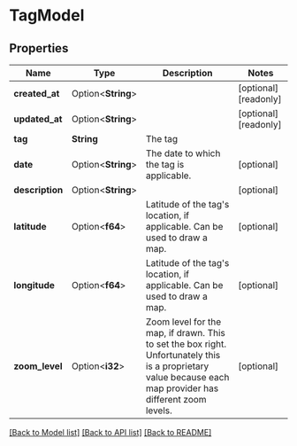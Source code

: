 # TagModel

## Properties

Name | Type | Description | Notes
------------ | ------------- | ------------- | -------------
**created_at** | Option<**String**> |  | [optional][readonly]
**updated_at** | Option<**String**> |  | [optional][readonly]
**tag** | **String** | The tag | 
**date** | Option<**String**> | The date to which the tag is applicable. | [optional]
**description** | Option<**String**> |  | [optional]
**latitude** | Option<**f64**> | Latitude of the tag's location, if applicable. Can be used to draw a map. | [optional]
**longitude** | Option<**f64**> | Latitude of the tag's location, if applicable. Can be used to draw a map. | [optional]
**zoom_level** | Option<**i32**> | Zoom level for the map, if drawn. This to set the box right. Unfortunately this is a proprietary value because each map provider has different zoom levels. | [optional]

[[Back to Model list]](../README.md#documentation-for-models) [[Back to API list]](../README.md#documentation-for-api-endpoints) [[Back to README]](../README.md)


